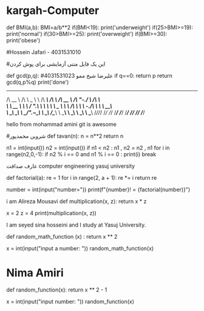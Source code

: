 # kargah-Computer
def BMI(a,b):
    BMI=a/b**2
    if(BMI<19):
        print('underweight')
    if(25>BMI>=19):
        print('normal')
    if(30>BMI>=25):
        print('overweight')
    if(BMI>=30):
        print('obese')





#Hossein Jafari - 4031531010 


#این یک فایل متنی آزمایشی برای پوش کردن





def gcd(p,q):
    #علیرضا شیخ ممو 4031531023
    if q==0: return p
    return gcd(q,p%q)
print('done')





 ______     __     __     ______     ______     ______     __    __     ______    
/\  __ \   /\ \  _ \ \   /\  ___\   /\  ___\   /\  __ \   /\ "-./  \   /\  ___\   
\ \  __ \  \ \ \/ ".\ \  \ \  __\   \ \___  \  \ \ \/\ \  \ \ \-./\ \  \ \  __\   
 \ \_\ \_\  \ \__/".~\_\  \ \_____\  \/\_____\  \ \_____\  \ \_\ \ \_\  \ \_____\ 
  \/_/\/_/   \/_/   \/_/   \/_____/   \/_____/   \/_____/   \/_/  \/_/   \/_____/ 
                                                                                  

hello from mohammad amini
git is awesome 





#شروین محمدپور
def tavan(n):
    n = n**2
    return n










n1 = int(input())
n2 = int(input())
if n1 < n2 :
    n1 , n2 = n2 , n1
for i in range(n2,0,-1):
    if n2 % i == 0 and n1 % i == 0 :
        print(i)
        break






عارف صداقت
computer engineering yasuj university 







def factorial(a):
    re = 1
    for i in range(2, a + 1):
        re *= i
    return re

number = int(input("number="))
print(f"{number}! = {factorial(number)}")


i am Alireza Mousavi
def multiplication(x, z):
    return x * z

x = 2
z = 4
print(multiplication(x, z))






I am seyed sina hosseini and I study at Yasuj University.

def random_math_function (x) :
    return x ** 2

x = int(input("input a number: "))
random_math_function(x)


# Nima Amiri
def random_function(x):
    return x ** 2 - 1

x = int(input("input number: "))
random_function(x)